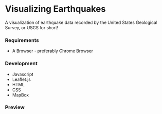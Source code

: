 # Visualizing Earthquakes
A visualization of earthquake data recorded by the  United States Geological Survey, or USGS for short!



### Requirements
* A Browser - preferably Chrome Browser


### Development
- Javascript
- Leaflet.js
- HTML
- CSS
- MapBox


### Preview
